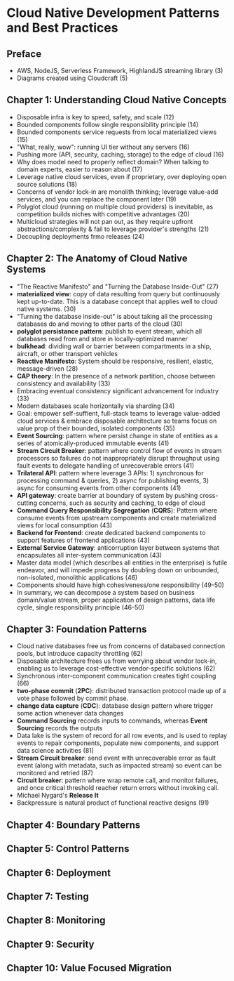 # Cloud Native Development Patterns and Best Practices

## Preface

* AWS, NodeJS, Serverless Framework, HighlandJS streaming library (3)
* Diagrams created using Cloudcraft (5)

## Chapter 1: Understanding Cloud Native Concepts

* Disposable infra is key to speed, safety, and scale (12)
* Bounded components follow single responsibility principle (14)
* Bounded components service requests from local materialized views (15)
* "What, really, wow": running UI tier without any servers (16)
* Pushing more (API, security, caching, storage) to the edge of cloud (16)
* Why does model need to properly reflect domain? When talking to domain experts, easier to reason about (17)
* Leverage native cloud services, even if proprietary, over deploying open source solutions (18)
* Concerns of vendor lock-in are monolith thinking; leverage value-add services, and you can replace the component later (19)
* Polyglot cloud (running on multiple cloud providers) is inevitable, as competition builds niches with competitive advantages (20)
* Multicloud strategies will not pan out, as they require upfront abstractions/complexity & fail to leverage provider's strengths (21)
* Decoupling deployments frmo releases (24)

## Chapter 2: The Anatomy of Cloud Native Systems

* "The Reactive Manifesto" and "Turning the Database Inside-Out" (27)
* **materialized view**: copy of data resulting from query but continuously kept up-to-date. This is a database concept that applies well to cloud native systems. (30)
* "Turning the database inside-out" is about taking all the processing databases do and moving to other parts of the cloud (30)
* **polyglot persistance pattern**: publish to event stream, which all databases read from and store in locally-optimized manner
* **bulkhead**: dividing wall or barrier between compartments in a ship, aircraft, or other transport vehicles
* **Reactive Manifesto**: System should be responsive, resilient, elastic, message-driven (28)
* **CAP theory**: In the presence of a network partition, choose between consistency and availability (33)
* Embracing eventual consistency significant advancement for industry (33)
* Modern databases scale horizontally via sharding (34)
* Goal: empower self-suffient, full-stack teams to leverage value-added cloud services & embrace disposable architecture so teams focus on value prop of their bounded, isolated components (35)
* **Event Sourcing**: pattern where persist change in state of entities as a series of atomically-produced immutable events (41)
* **Stream Circuit Breaker**: pattern where control flow of events in stream processors so failures do not inappropriately disrupt throughput using fault events to delegate handling of unrecoverable errors (41)
* **Trilateral API**: pattern where leverage 3 APIs: 1) synchronous for processing command & queries, 2) async for publishing events, 3) async for consuming events from other components (41)
* **API gateway**: create barrier at boundary of system by pushing cross-cutting concerns, such as security and caching, to edge of cloud
* **Command Query Responsibility Segregation** (**CQRS**): Pattern where consume events from upstream components and create materialized views for local consumption (43)
* **Backend for Frontend**: create dedicated backend components to support features of frontend applications (43)
* **External Service Gateway**: anticorruption layer between systems that encapsulates all inter-system communication (43)
* Master data model (which describes all entities in the enterprise) is futile endeavor, and will impede progress by doubling down on unbounded, non-isolated, monolithic applications (46)
* Components should have high cohesiveness/one responsibility (49-50)
* In summary, we can decompose a system based on business domain/value stream, proper application of design patterns, data life cycle, single responsibility principle (46-50)

## Chapter 3: Foundation Patterns

* Cloud native databases free us from concerns of databased connection pools, but introduce capacity throttling (62)
* Disposable architecture frees us from worrying about vendor lock-in, enabling us to leverage cost-effective vendor-specific solutions (62)
* Synchronous inter-component communication creates tight coupling (66)
* **two-phase commit** (**2PC**): distributed transaction protocol made up of a vote phase followed by commit phase.
* **change data capture** (**CDC**): database design pattern where trigger some action whenever data changes
* **Command Sourcing** records inputs to commands, whereas **Event Sourcing** records the outputs
* Data lake is the system of record for all row events, and is used to replay events to repair components, populate new components, and support data science activities (81)
* **Stream Circuit breaker**: send event with unrecoverable error as fault event (along with metadata, such as impacted stream) so event can be monitored and retried (87)
* **Circuit breaker**: pattern where wrap remote call, and monitor failures, and once critical threshold reacher return errors without invoking call.
* Michael Nygard's **Release It**
* Backpressure is natural product of functional reactive designs (91)

## Chapter 4: Boundary Patterns

## Chapter 5: Control Patterns

## Chapter 6: Deployment

## Chapter 7: Testing

## Chapter 8: Monitoring

## Chapter 9: Security

## Chapter 10: Value Focused Migration
